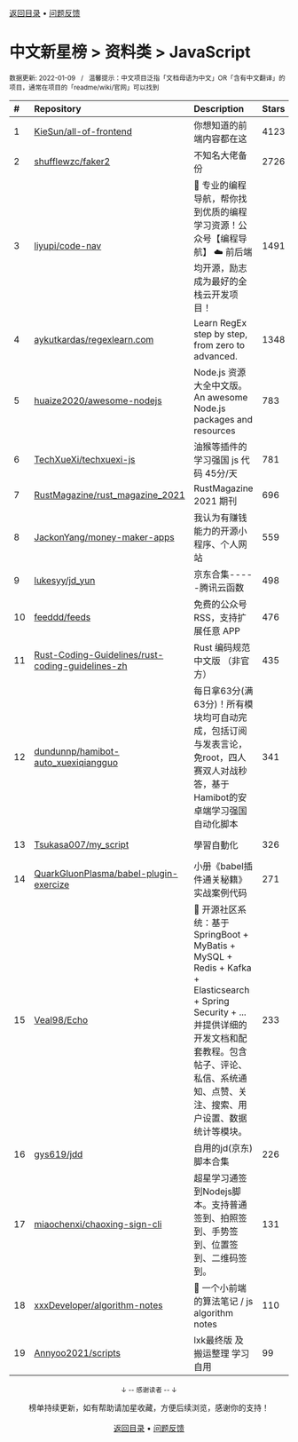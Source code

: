 <a href="https://github.com/GrowingGit/GitHub-Chinese-Top-Charts#github中文排行榜">返回目录</a> • <a href="/content/docs/feedback.md">问题反馈</a>

# 中文新星榜 > 资料类 > JavaScript
<sub>数据更新: 2022-01-09&nbsp;&nbsp;&nbsp;/&nbsp;&nbsp;&nbsp;温馨提示：中文项目泛指「文档母语为中文」OR「含有中文翻译」的项目，通常在项目的「readme/wiki/官网」可以找到</sub>

|#|Repository|Description|Stars|Updated|Created|
|:-|:-|:-|:-|:-|:-|
|1|[KieSun/all-of-frontend](https://github.com/KieSun/all-of-frontend)|你想知道的前端内容都在这|4123|2021-10-20|2021-02-24|
|2|[shufflewzc/faker2](https://github.com/shufflewzc/faker2)|不知名大佬备份|2726|2022-01-08|2021-06-10|
|3|[liyupi/code-nav](https://github.com/liyupi/code-nav)|💎 专业的编程导航，帮你找到优质的编程学习资源！公众号【编程导航】 ☁️ 前后端均开源，励志成为最好的全栈云开发项目！|1491|2021-12-24|2021-01-09|
|4|[aykutkardas/regexlearn.com](https://github.com/aykutkardas/regexlearn.com)|Learn RegEx step by step, from zero to advanced.|1348|2022-01-05|2021-08-28|
|5|[huaize2020/awesome-nodejs](https://github.com/huaize2020/awesome-nodejs)|Node.js 资源大全中文版。An awesome Node.js packages and resources|783|2021-12-30|2021-04-13|
|6|[TechXueXi/techxuexi-js](https://github.com/TechXueXi/techxuexi-js)|油猴等插件的 学习强国 js 代码 45分/天|781|2021-12-23|2021-10-11|
|7|[RustMagazine/rust_magazine_2021](https://github.com/RustMagazine/rust_magazine_2021)|RustMagazine 2021 期刊|696|2021-12-31|2021-01-21|
|8|[JackonYang/money-maker-apps](https://github.com/JackonYang/money-maker-apps)|我认为有赚钱能力的开源小程序、个人网站|559|2022-01-05|2021-01-28|
|9|[lukesyy/jd_yun](https://github.com/lukesyy/jd_yun)|京东合集-----腾讯云函数|498|2022-01-07|2021-06-11|
|10|[feeddd/feeds](https://github.com/feeddd/feeds)|免费的公众号 RSS，支持扩展任意 APP|476|2022-01-07|2021-08-17|
|11|[Rust-Coding-Guidelines/rust-coding-guidelines-zh](https://github.com/Rust-Coding-Guidelines/rust-coding-guidelines-zh)|Rust 编码规范 中文版 （非官方）|435|2022-01-08|2021-04-02|
|12|[dundunnp/hamibot-auto_xuexiqiangguo](https://github.com/dundunnp/hamibot-auto_xuexiqiangguo)|每日拿63分(满63分)！所有模块均可自动完成，包括订阅与发表言论，免root，四人赛双人对战秒答，基于Hamibot的安卓端学习强国自动化脚本|341|2022-01-06|2021-11-24|
|13|[Tsukasa007/my_script](https://github.com/Tsukasa007/my_script)|學習自動化|326|2022-01-06|2021-06-28|
|14|[QuarkGluonPlasma/babel-plugin-exercize](https://github.com/QuarkGluonPlasma/babel-plugin-exercize)|小册《babel插件通关秘籍》实战案例代码|271|2021-09-13|2021-04-04|
|15|[Veal98/Echo](https://github.com/Veal98/Echo)|🦄 开源社区系统：基于 SpringBoot + MyBatis + MySQL + Redis + Kafka + Elasticsearch + Spring Security + ... 并提供详细的开发文档和配套教程。包含帖子、评论、私信、系统通知、点赞、关注、搜索、用户设置、数据统计等模块。|233|2021-09-30|2021-01-17|
|16|[gys619/jdd](https://github.com/gys619/jdd)|自用的jd(京东)脚本合集|226|2021-12-13|2021-09-02|
|17|[miaochenxi/chaoxing-sign-cli](https://github.com/miaochenxi/chaoxing-sign-cli)|超星学习通签到Nodejs脚本。支持普通签到、拍照签到、手势签到、位置签到、二维码签到。|131|2021-12-06|2021-10-25|
|18|[xxxDeveloper/algorithm-notes](https://github.com/xxxDeveloper/algorithm-notes)|📝 一个小前端的算法笔记 / js algorithm notes|110|2021-12-08|2021-07-15|
|19|[Annyoo2021/scripts](https://github.com/Annyoo2021/scripts)|lxk最终版 及 搬运整理 学习自用|99|2021-12-13|2021-08-01|

<div align="center">
    <p><sub>↓ -- 感谢读者 -- ↓</sub></p>
    榜单持续更新，如有帮助请加星收藏，方便后续浏览，感谢你的支持！
</div>

<br/>

<div align="center"><a href="https://github.com/GrowingGit/GitHub-Chinese-Top-Charts#github中文排行榜">返回目录</a> • <a href="/content/docs/feedback.md">问题反馈</a></div>
